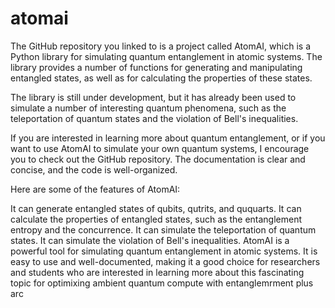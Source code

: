 # atomai 

The GitHub repository you linked to is a project called AtomAI, which is a Python library for simulating quantum entanglement in atomic systems. The library provides a number of functions for generating and manipulating entangled states, as well as for calculating the properties of these states.

The library is still under development, but it has already been used to simulate a number of interesting quantum phenomena, such as the teleportation of quantum states and the violation of Bell's inequalities.

If you are interested in learning more about quantum entanglement, or if you want to use AtomAI to simulate your own quantum systems, I encourage you to check out the GitHub repository. The documentation is clear and concise, and the code is well-organized.

Here are some of the features of AtomAI:

It can generate entangled states of qubits, qutrits, and ququarts.
It can calculate the properties of entangled states, such as the entanglement entropy and the concurrence.
It can simulate the teleportation of quantum states.
It can simulate the violation of Bell's inequalities.
AtomAI is a powerful tool for simulating quantum entanglement in atomic systems. It is easy to use and well-documented, making it a good choice for researchers and students who are interested in learning more about this fascinating topic for optimixing ambient quantum compute with entanglemrment plus arc
